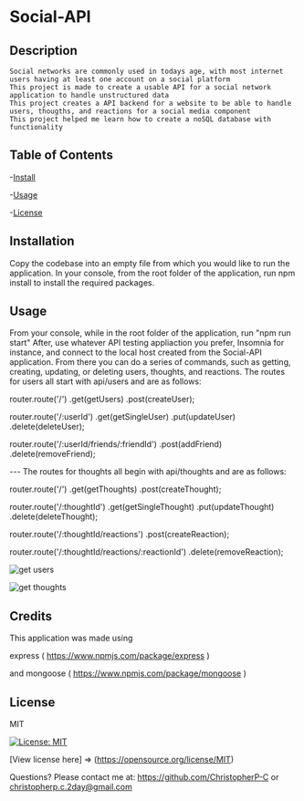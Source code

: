 # Social-API

  ## Description
    Social networks are commonly used in todays age, with most internet users having at least one account on a social platform
    This project is made to create a usable API for a social network application to handle unstructured data
    This project creates a API backend for a website to be able to handle users, thougths, and reactions for a social media component
    This project helped me learn how to create a noSQL database with functionality

  ## Table of Contents
-[Install](#install)

-[Usage](#usage)

-[License](#license)


  ## Installation
  Copy the codebase into an empty file from which you would like to run the application. In your console, from the root folder of the application, run npm install to install the required packages.

  ## Usage
  From your console, while in the root folder of the application, run "npm run start" After, use whatever API testing appliaction you prefer, Insomnia for instance, and connect to the local host created from the Social-API application. From there you can do a series of commands, such as getting, creating, updating, or deleting users, thoughts, and reactions. The routes for users all start with api/users and are as follows:

  router.route('/')
  .get(getUsers)
  .post(createUser);

router.route('/:userId')
    .get(getSingleUser)
    .put(updateUser)
    .delete(deleteUser);

router.route('/:userId/friends/:friendId')
    .post(addFriend)
    .delete(removeFriend);


--- The routes for thoughts all begin with api/thoughts and are as follows:


router.route('/')
  .get(getThoughts)
  .post(createThought);

router.route('/:thoughtId')
    .get(getSingleThought)
    .put(updateThought)
    .delete(deleteThought);

router.route('/:thoughtId/reactions')
    .post(createReaction);

router.route('/:thoughtId/reactions/:reactionId')
    .delete(removeReaction);


  ![get users](https://github.com/user-attachments/assets/888a82b3-4d8e-4e99-9d15-3fcb97b9ae78)



  ![get thoughts](https://github.com/user-attachments/assets/7cba6b7f-3ddf-4e90-8071-5f1c198e1e6f)

  

  ## Credits
  This application was made using

  express ( https://www.npmjs.com/package/express )

  and mongoose ( https://www.npmjs.com/package/mongoose )

  ## License
  MIT

  [![License: MIT](https://img.shields.io/badge/License-MIT-yellow.svg)](https://opensource.org/licenses/MIT)

  [View license here] => (https://opensource.org/license/MIT)

  


  Questions? Please contact me at:
  https://github.com/ChristopherP-C or christopherp.c.2day@gmail.com

